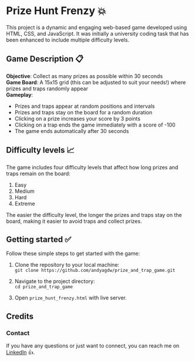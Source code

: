 # Prize Hunt Frenzy 💥

This project is a dynamic and engaging web-based game developed using HTML, CSS, and JavaScript.
It was initially a university coding task that has been enhanced to include multiple difficulty levels.

## Game Description 📋

**Objective**: Collect as many prizes as possible within 30 seconds <br>
**Game Board**: A 15x15 grid (this can be adjusted to suit your needs!) where prizes and traps randomly appear <br>
**Gameplay**:
* Prizes and traps appear at random positions and intervals
* Prizes and traps stay on the board for a random duration
* Clicking on a prize increases your score by 3 points
* Clicking on a trap ends the game immediately with a score of -100
* The game ends automatically after 30 seconds

## Difficulty levels 📈

The game includes four difficulty levels that affect how long prizes and traps remain on the board:

1. Easy
2. Medium
3. Hard
4. Extreme

The easier the difficulty level, the longer the prizes and traps stay on the board, making it easier to avoid
traps and collect prizes.

## Getting started ✅

Follow these simple steps to get started with the game:

1. Clone the repository to your local machine: <br>
   `git clone https://github.com/andyagdw/prize_and_trap_game.git`

2. Navigate to the project directory: <br>
   `cd prize_and_trap_game`

3. Open `prize_hunt_frenzy.html` with live server.

## Credits
### Contact

If you have any questions or just want to connect, you can reach me on
[LinkedIn](https://www.linkedin.com/in/andyagyeidwumah/) 👍.

